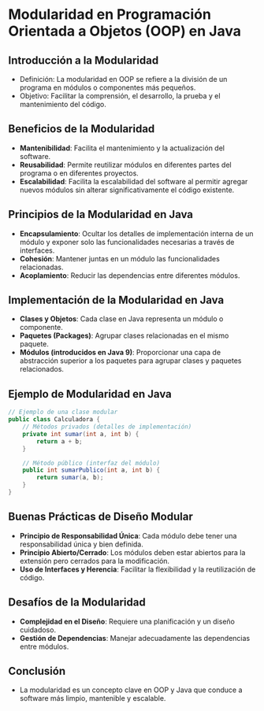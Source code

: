 # Modularidad en Programación Orientada a Objetos (OOP) en Java

## Introducción a la Modularidad

- Definición: La modularidad en OOP se refiere a la división de un programa en módulos o componentes más pequeños.
- Objetivo: Facilitar la comprensión, el desarrollo, la prueba y el mantenimiento del código.

## Beneficios de la Modularidad

- **Mantenibilidad**: Facilita el mantenimiento y la actualización del software.
- **Reusabilidad**: Permite reutilizar módulos en diferentes partes del programa o en diferentes proyectos.
- **Escalabilidad**: Facilita la escalabilidad del software al permitir agregar nuevos módulos sin alterar
  significativamente el código existente.

## Principios de la Modularidad en Java

- **Encapsulamiento**: Ocultar los detalles de implementación interna de un módulo y exponer solo las funcionalidades
  necesarias a través de interfaces.
- **Cohesión**: Mantener juntas en un módulo las funcionalidades relacionadas.
- **Acoplamiento**: Reducir las dependencias entre diferentes módulos.

## Implementación de la Modularidad en Java

- **Clases y Objetos**: Cada clase en Java representa un módulo o componente.
- **Paquetes (Packages)**: Agrupar clases relacionadas en el mismo paquete.
- **Módulos (introducidos en Java 9)**: Proporcionar una capa de abstracción superior a los paquetes para agrupar clases
  y paquetes relacionados.

## Ejemplo de Modularidad en Java

```java
// Ejemplo de una clase modular
public class Calculadora {
    // Métodos privados (detalles de implementación)
    private int sumar(int a, int b) {
        return a + b;
    }

    // Método público (interfaz del módulo)
    public int sumarPublico(int a, int b) {
        return sumar(a, b);
    }
}
```

## Buenas Prácticas de Diseño Modular

- **Principio de Responsabilidad Única**: Cada módulo debe tener una responsabilidad única y bien definida.
- **Principio Abierto/Cerrado**: Los módulos deben estar abiertos para la extensión pero cerrados para la modificación.
- **Uso de Interfaces y Herencia**: Facilitar la flexibilidad y la reutilización de código.

## Desafíos de la Modularidad

- **Complejidad en el Diseño**: Requiere una planificación y un diseño cuidadoso.
- **Gestión de Dependencias**: Manejar adecuadamente las dependencias entre módulos.

## Conclusión

- La modularidad es un concepto clave en OOP y Java que conduce a software más limpio, mantenible y escalable.

